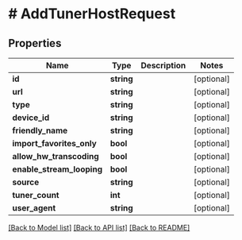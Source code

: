 # # AddTunerHostRequest

## Properties

Name | Type | Description | Notes
------------ | ------------- | ------------- | -------------
**id** | **string** |  | [optional]
**url** | **string** |  | [optional]
**type** | **string** |  | [optional]
**device_id** | **string** |  | [optional]
**friendly_name** | **string** |  | [optional]
**import_favorites_only** | **bool** |  | [optional]
**allow_hw_transcoding** | **bool** |  | [optional]
**enable_stream_looping** | **bool** |  | [optional]
**source** | **string** |  | [optional]
**tuner_count** | **int** |  | [optional]
**user_agent** | **string** |  | [optional]

[[Back to Model list]](../../README.md#models) [[Back to API list]](../../README.md#endpoints) [[Back to README]](../../README.md)
